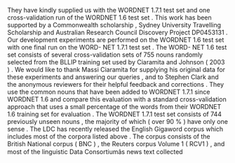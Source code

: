 They have kindly supplied us with the WORDNET 1.7.1 test set and one cross-validation run of the WORDNET 1.6 test set . 
This work has been supported by a Commonwealth scholarship , Sydney University Travelling Scholarship and Australian Research Council Discovery Project DP0453131 . 
Our development experiments are performed on the WORDNET 1.6 test set with one final run on the WORD- NET 1.7.1 test set . 
The WORD- NET 1.6 test set consists of several cross-validation sets of 755 nouns randomly selected from the BLLIP training set used by Ciaramita and Johnson ( 2003 ) . 
We would like to thank Massi Ciaramita for supplying his original data for these experiments and answering our queries , and to Stephen Clark and the anonymous reviewers for their helpful feedback and corrections . 
They use the common nouns that have been added to WORDNET 1.7.1 since WORDNET 1.6 and compare this evaluation with a standard cross-validation approach that uses a small percentage of the words from their WORDNET 1.6 training set for evaluation . 
The WORDNET 1.7.1 test set consists of 744 previously unseen nouns , the majority of which ( over 90 % ) have only one sense . 
The LDC has recently released the English Gigaword corpus which includes most of the corpora listed above . 
The corpus consists of the British National corpus ( BNC ) , the Reuters corpus Volume 1 ( RCV1 ) , and most of the linguistic Data Consortiumâs news text collected 